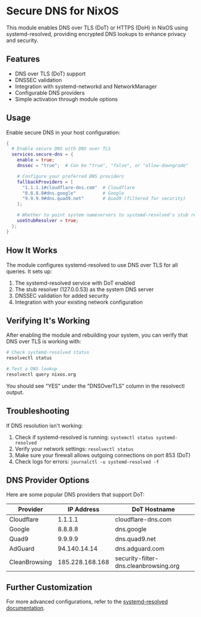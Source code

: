 # Secure DNS for NixOS

This module enables DNS over TLS (DoT) or HTTPS (DoH) in NixOS using systemd-resolved, providing encrypted DNS lookups to enhance privacy and security.

## Features

- DNS over TLS (DoT) support
- DNSSEC validation
- Integration with systemd-networkd and NetworkManager
- Configurable DNS providers
- Simple activation through module options

## Usage

Enable secure DNS in your host configuration:

```nix
{
  # Enable secure DNS with DNS over TLS
  services.secure-dns = {
    enable = true;
    dnssec = "true";  # Can be "true", "false", or "allow-downgrade"

    # Configure your preferred DNS providers
    fallbackProviders = [
      "1.1.1.1#cloudflare-dns.com"  # Cloudflare
      "8.8.8.8#dns.google"          # Google
      "9.9.9.9#dns.quad9.net"       # Quad9 (filtered for security)
    ];

    # Whether to point system nameservers to systemd-resolved's stub resolver
    useStubResolver = true;
  };
}
```

## How It Works

The module configures systemd-resolved to use DNS over TLS for all queries. It sets up:

1. The systemd-resolved service with DoT enabled
2. The stub resolver (127.0.0.53) as the system DNS server
3. DNSSEC validation for added security
4. Integration with your existing network configuration

## Verifying It's Working

After enabling the module and rebuilding your system, you can verify that DNS over TLS is working with:

```bash
# Check systemd-resolved status
resolvectl status

# Test a DNS lookup
resolvectl query nixos.org
```

You should see "YES" under the "DNSOverTLS" column in the resolvectl output.

## Troubleshooting

If DNS resolution isn't working:

1. Check if systemd-resolved is running: `systemctl status systemd-resolved`
2. Verify your network settings: `resolvectl status`
3. Make sure your firewall allows outgoing connections on port 853 (DoT)
4. Check logs for errors: `journalctl -u systemd-resolved -f`

## DNS Provider Options

Here are some popular DNS providers that support DoT:

| Provider      | IP Address      | DoT Hostname                          |
| ------------- | --------------- | ------------------------------------- |
| Cloudflare    | 1.1.1.1         | cloudflare-dns.com                    |
| Google        | 8.8.8.8         | dns.google                            |
| Quad9         | 9.9.9.9         | dns.quad9.net                         |
| AdGuard       | 94.140.14.14    | dns.adguard.com                       |
| CleanBrowsing | 185.228.168.168 | security-filter-dns.cleanbrowsing.org |

## Further Customization

For more advanced configurations, refer to the [systemd-resolved documentation](https://www.freedesktop.org/software/systemd/man/resolved.conf.html).
